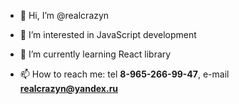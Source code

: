 - 👋 Hi, I’m @realcrazyn
- 👀 I’m interested in JavaScript development
- 🌱 I’m currently learning React library 

- 📫 How to reach me: tel **8-965-266-99-47**, e-mail **realcrazyn@yandex.ru**

<!---
realcrazyn/realcrazyn is a ✨ special ✨ repository because its `README.md` (this file) appears on your GitHub profile.
You can click the Preview link to take a look at your changes.
--->
